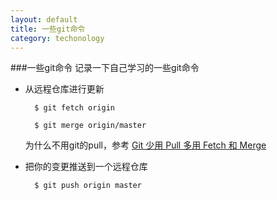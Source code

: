 ```yaml
---
layout: default
title: 一些git命令
category: techonology
---
```


###一些git命令
记录一下自己学习的一些git命令

- 从远程仓库进行更新

    	$ git fetch origin
	
		$ git merge origin/master

	为什么不用git的pull，参考 [Git 少用 Pull 多用 Fetch 和 Merge][1]

- 把你的变更推送到一个远程仓库

		$ git push origin master



[1]: http://www.oschina.net/translate/git-fetch-and-merge